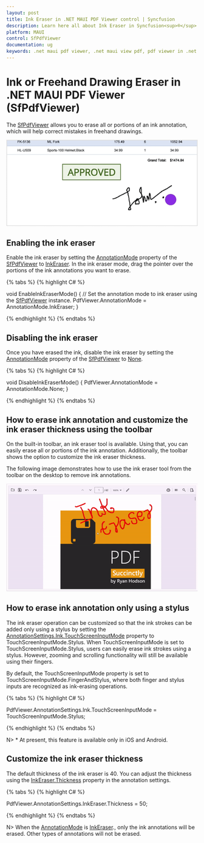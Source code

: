 ```yaml
---
layout: post
title: Ink Eraser in .NET MAUI PDF Viewer control | Syncfusion
description: Learn here all about Ink Eraser in Syncfusion<sup>®</sup> .NET MAUI PDF Viewer (SfPdfViewer) control and its functionalities.
platform: MAUI
control: SfPdfViewer
documentation: ug
keywords: .net maui pdf viewer, .net maui view pdf, pdf viewer in .net maui, .net maui open pdf, maui pdf viewer, maui pdf view
---
```


# Ink or Freehand Drawing Eraser in .NET MAUI PDF Viewer (SfPdfViewer)

The [SfPdfViewer](https://help.syncfusion.com/cr/maui/Syncfusion.Maui.PdfViewer.SfPdfViewer.html) allows you to erase all or portions of an ink annotation, which will help correct mistakes in freehand drawings.

![Ink eraser](Images/Annotations/ink-eraser.gif)

## Enabling the ink eraser

Enable the ink eraser by setting the [AnnotationMode](https://help.syncfusion.com/cr/maui/Syncfusion.Maui.PdfViewer.SfPdfViewer.html#Syncfusion_Maui_PdfViewer_SfPdfViewer_AnnotationMode) property of the [SfPdfViewer](https://help.syncfusion.com/cr/maui/Syncfusion.Maui.PdfViewer.SfPdfViewer.html) to [InkEraser](https://help.syncfusion.com/cr/maui/Syncfusion.Maui.PdfViewer.AnnotationMode.html#Syncfusion_Maui_PdfViewer_AnnotationMode_InkEraser). In the ink eraser mode, drag the pointer over the portions of the ink annotations you want to erase.

{% tabs %}
{% highlight C# %}

void EnableInkEraserMode() 
{ 
	// Set the annotation mode to ink eraser using the [SfPdfViewer](https://help.syncfusion.com/cr/maui/Syncfusion.Maui.PdfViewer.SfPdfViewer.html) instance. 
	PdfViewer.AnnotationMode = AnnotationMode.InkEraser; 
}

{% endhighlight %}
{% endtabs %}

## Disabling the ink eraser

Once you have erased the ink, disable the ink eraser by setting the [AnnotationMode](https://help.syncfusion.com/cr/maui/Syncfusion.Maui.PdfViewer.SfPdfViewer.html#Syncfusion_Maui_PdfViewer_SfPdfViewer_AnnotationMode) property of the [SfPdfViewer](https://help.syncfusion.com/cr/maui/Syncfusion.Maui.PdfViewer.SfPdfViewer.html) to [None](https://help.syncfusion.com/cr/maui/Syncfusion.Maui.PdfViewer.AnnotationMode.html#Syncfusion_Maui_PdfViewer_AnnotationMode_None).

{% tabs %}
{% highlight C# %}

void DisableInkEraserMode() 
{ 
	PdfViewer.AnnotationMode = AnnotationMode.None; 
}

{% endhighlight %}
{% endtabs %}

## How to erase ink annotation and customize the ink eraser thickness using the toolbar

On the built-in toolbar, an ink eraser tool is available. Using that, you can easily erase all or portions of the ink annotation. Additionally, the toolbar shows the option to customize the ink eraser thickness.

The following image demonstrates how to use the ink eraser tool from the toolbar on the desktop to remove ink annotations.

![Ink annotation desktop](Images/Annotations/InkEraserDesktop.gif)

## How to erase ink annotation only using a stylus

The ink eraser operation can be customized so that the ink strokes can be added only using a stylus by setting the [AnnotationSettings.Ink.TouchScreenInputMode](https://help.syncfusion.com/cr/maui/Syncfusion.Maui.PdfViewer.TouchScreenInputMode.html) property to TouchScreenInputMode.Stylus. When TouchScreenInputMode is set to TouchScreenInputMode.Stylus, users can easily erase ink strokes using a stylus. However, zooming and scrolling functionality will still be available using their fingers.

By default, the TouchScreenInputMode property is set to TouchScreenInputMode.FingerAndStylus, where both finger and stylus inputs are recognized as ink-erasing operations.

{% tabs %}
{% highlight C# %}

PdfViewer.AnnotationSettings.Ink.TouchScreenInputMode = TouchScreenInputMode.Stylus;

{% endhighlight %}
{% endtabs %}

N> * At present, this feature is available only in iOS and Android.

## Customize the ink eraser thickness

The default thickness of the ink eraser is 40. You can adjust the thickness using the [InkEraser.Thickness](https://help.syncfusion.com/cr/maui/Syncfusion.Maui.PdfViewer.InkEraserSettings.html#Syncfusion_Maui_PdfViewer_InkEraserSettings_Thickness) property in the annotation settings.  

{% tabs %}
{% highlight C# %}

PdfViewer.AnnotationSettings.InkEraser.Thickness = 50;

{% endhighlight %}
{% endtabs %}

N> When the [AnnotationMode](https://help.syncfusion.com/cr/maui/Syncfusion.Maui.PdfViewer.SfPdfViewer.html#Syncfusion_Maui_PdfViewer_SfPdfViewer_AnnotationMode) is [InkEraser](https://help.syncfusion.com/cr/maui/Syncfusion.Maui.PdfViewer.AnnotationMode.html#Syncfusion_Maui_PdfViewer_AnnotationMode_InkEraser)., only the ink annotations will be erased. Other types of annotations will not be erased. 


